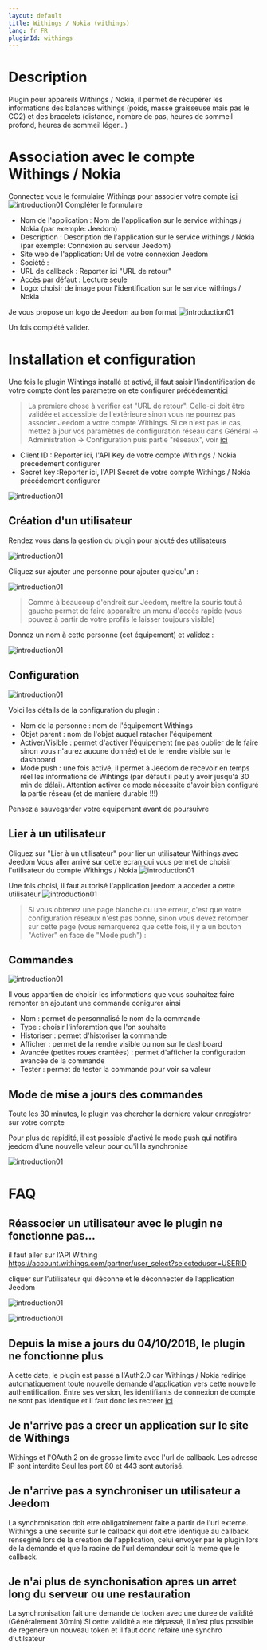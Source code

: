 ```yaml
---
layout: default
title: Withings / Nokia (withings)
lang: fr_FR
pluginId: withings
---
```


Description 
===========
Plugin pour appareils Withings / Nokia, il permet de récupérer les informations des balances withings (poids, masse graisseuse mais pas le CO2) et des bracelets (distance, nombre de pas, heures de sommeil profond, heures de sommeil léger...)

Association avec le compte Withings / Nokia
============================================
Connectez vous le formulaire Withings pour associer votre compte [ici](https://account.withings.com/partner/dashboard_oauth2)
![introduction01](../images/NokiaDevelloper.jpg)
Compléter le formulaire 

* Nom de l'application :	Nom de l'application sur le service withings / Nokia (par exemple: Jeedom)
* Description :	Description de l'application sur le service withings / Nokia (par exemple: Connexion au serveur Jeedom)
* Site web de l'application:	Url de votre connexion Jeedom
* Société :	-
* URL de callback :	Reporter ici "URL de retour"
* Accès par défaut :	Lecture seule
* Logo: choisir de image pour l'identification sur le service withings / Nokia

Je vous propose un logo de Jeedom au bon format
![introduction01](../images/Jeedom_512x512.jpeg)

Un fois complété valider.

Installation et configuration
===========

Une fois le plugin Wihtings installé et activé, il faut saisir l'indentification de votre compte dont les parametre on ete configurer précédement[ici](#tocAnchor-1-2)

> La premiere chose à verifier est "URL de retour". Celle-ci doit être validée et accessible de l'extérieure sinon vous ne pourrez pas associer Jeedom a votre compte Withings. 
Si ce n'est pas le cas, mettez à jour vos paramètres de configuration réseau dans Général -> Administration -> Configuration puis partie "réseaux", voir [ici](https://jeedom.github.io/core/fr_FR/administration#tocAnchor-1-7)

* Client ID : Reporter ici, l'API Key de votre compte Withings / Nokia précédement configurer
* Secret key :Reporter ici, l'API Secret de votre compte Withings / Nokia précédement configurer 

![introduction01](../images/IndentificationApp.jpg)

Création d'un utilisateur
------------
Rendez vous dans la gestion du plugin pour ajouté des utilisateurs

![introduction01](../images/withings_screenshot_Activation.jpg)

Cliquez sur ajouter une personne pour ajouter quelqu'un : 

![introduction01](../images/withings-2.JPG)

> Comme à beaucoup d'endroit sur Jeedom, mettre la souris tout à gauche permet de faire apparaître un menu d'accès rapide (vous pouvez à partir de votre profils le laisser toujours visible)

Donnez un nom à cette personne (cet équipement) et validez : 

![introduction01](../images/withings-3.JPG)

Configuration
---------

![introduction01](../images/withings_Configuration.jpg)

Voici les détails de la configuration du plugin : 

* Nom de la personne : nom de l'équipement Withings
* Objet parent : nom de l'objet auquel ratacher l'équipement
* Activer/Visible : permet d'activer l'équipement (ne pas oublier de le faire sinon vous n'aurez aucune donnée) et de le rendre visible sur le dashboard
* Mode push : une fois activé, il permet à Jeedom de recevoir en temps réel les informations de Wihtings (par défaut il peut y avoir jusqu'à 30 min de délai). Attention activer ce mode nécessite d'avoir bien configuré la partie réseau (et de manière durable !!!)

Pensez a sauvegarder votre equipement avant de poursuivre

Lier à un utilisateur
---------

Cliquez sur "Lier à un utilisateur" pour lier un utilisateur Withings avec Jeedom
Vous aller arrivé sur cette ecran qui vous permet de choisir l'utilisateur du compte Withings / Nokia
![introduction01](../images/withings_screenshot_Utilisateur.jpg)

Une fois choisi, il faut autorisé l'application jeedom a acceder a cette utilisateur
![introduction01](../images/withings_screenshot_Autorisation.jpg)

> Si vous obtenez une page blanche ou une erreur, c'est que votre configuration réseaux n'est pas bonne, sinon vous devez retomber sur cette page (vous remarquerez que cette fois, il y a un bouton "Activer" en face de "Mode push") : 

Commandes
---------
![introduction01](../images/withings_screenshot_Commande.jpg)

Il vous appartien de choisir les informations que vous souhaitez faire remonter en ajoutant une commande conigurer ainsi

* Nom : permet de personnalisé le nom de la commande
* Type : choisir l'inforamtion que l'on souhaite
* Historiser : permet d'historiser la commande
* Afficher : permet de la rendre visible ou non sur le dashboard
* Avancée (petites roues crantées) : permet d'afficher la configuration avancée de la commande
* Tester : permet de tester la commande pour voir sa valeur

Mode de mise a jours des commandes
----------------------------------

Toute les 30 minutes, le plugin vas chercher la derniere valeur enregistrer sur votre compte

Pour plus de rapidité, il est possible d'activé le mode push qui notifira jeedom d'une nouvelle valeur pour qu'il la synchronise

![introduction01](../images/withings_screenshot_Configuration_Ok.jpg)


FAQ
===

Réassocier un utilisateur avec le plugin ne fonctionne pas…
---------------------------------------------------------

il faut aller sur l’API Withing
https://account.withings.com/partner/user_select?selecteduser=USERID

cliquer sur l’utilisateur qui déconne et le déconnecter de l’application Jeedom

![introduction01](../images/5cba1b433fbb2651d4cc9efd143c3a212e3e7198.png)


![introduction01](../images/8c4ac054ac0c64ef4e859d747d5aeb3fdb07f482.png)


Depuis la mise a jours du 04/10/2018, le plugin ne fonctionne plus
------------------------------------------------------------------

A cette date, le plugin est passé a l'Auth2.0 car Withings / Nokia redirige automatiquement toute nouvelle demande d'application vers cette nouvelle authentification.
Entre ses version, les identifiants de connexion de compte ne sont pas identique et il faut donc les recreer [ici](#tocAnchor-1-2-2)

Je n'arrive pas a creer un application sur le site de Withings
--------------------------------------------------------------

Withings et l'OAuth 2 on de grosse limite avec l'url de callback.
Les adresse IP sont interdite
Seul les port 80 et 443 sont autorisé.

Je n'arrive pas a synchroniser un utilisateur a Jeedom
------------------------------------------------------

La synchronisation doit etre obligatoirement faite a partir de l'url externe.
Withings a une securité sur le callback qui doit etre identique au callback renseginé lors de la creation de l'application, celui envoyer par le plugin lors de la demande et que la racine de l'url demandeur soit la meme que le callback.

Je n'ai plus de synchonisation apres un arret long du serveur ou une restauration
---------------------------------------------------------------------------------

La synchronisation fait une demande de tocken avec une duree de validité (Généralement 30min)
Si cette validité a ete dépassé, il n'est plus possible de regenere un nouveau token et il faut donc refaire une synchro d'utilsateur
